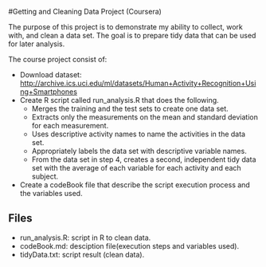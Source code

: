 #Getting and Cleaning Data Project (Coursera)

The purpose of this project is to demonstrate my ability to collect, work with, and clean a data set. The goal 
is to prepare tidy data that can be used for later analysis. 

The course project consist of:

* Download dataset: http://archive.ics.uci.edu/ml/datasets/Human+Activity+Recognition+Using+Smartphones
* Create R script called run_analysis.R that does the following.
	* Merges the training and the test sets to create one data set.
	* Extracts only the measurements on the mean and standard deviation for each measurement.
	* Uses descriptive activity names to name the activities in the data set.
	* Appropriately labels the data set with descriptive variable names.
	* From the data set in step 4, creates a second, independent tidy data set with the average of each variable for each activity and each subject.
* Create a codeBook file that describe the script execution process and the variables used.


## Files

* run_analysis.R: script in R to clean data.
* codeBook.md: desciption file(execution steps and variables used).
* tidyData.txt: script result (clean data).
